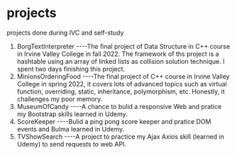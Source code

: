 # projects
projects done during IVC and self-study

1. BorgTextInterpreter
----The final project of Data Structure in C++ course in Irvine Valley College in fall 2022. The framework of ths project is a hashtable using an array of linked lists as collision solution technique. I spent two days finishing this project.
2. MinionsOrderingFood
----The final project of C++ course in Irvine Valley College in spring 2022, it covers lots of advanced topics such as virtual function, overriding, static, inheritance, polymorphism, etc. Honestly, it challenges my poor memory.
3. MuseumOfCandy
----A chance to bulid a responsive Web and pratice my Bootstrap skills learned in Udemy.
4. ScoreKeeper
----Bulid a ping pong score keeper and pratice DOM events and Bulma learned in Udemy.
5. TVShowSearch
----A project to practice my Ajax Axios skill (learned in Udemy) to send requests to web API.
